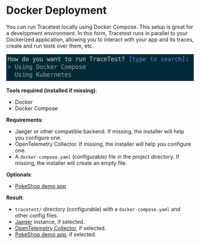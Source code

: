 # Docker Deployment

You can run Tracetest locally using Docker Compose. This setup is great for a development environment. In this form, Tracetest runs in parallel to your Dockerized application,
allowing you to interact with your app and its traces, create and run tests over them, etc.

![Installer using docker compose](../img/installer/1_docker-compose_0.7.0.png)

**Tools required (installed if missing)**:
- Docker
- Docker Compose

**Requirements**:
- Jaeger or other compatible backend. If missing, the installer will help you configure one.
- OpenTelemetry Collector. If missing, the installer will help you configure one.
- A `docker-compose.yaml` (configurable) file in the project directory. If missing, the installer will create an empty file.

**Optionals**:
- [PokeShop demo app](https://github.com/kubeshop/pokeshop/)

**Result**:
- `tracetest/` directory (configurable) with a `docker-compose.yaml` and other config files.
- [Jaeger](https://www.jaegertracing.io/) instance, if selected.
- [OpenTelemetry Collector](https://opentelemetry.io/docs/collector/), if selected.
- [PokeShop demo app](https://github.com/kubeshop/pokeshop/), if selected.

